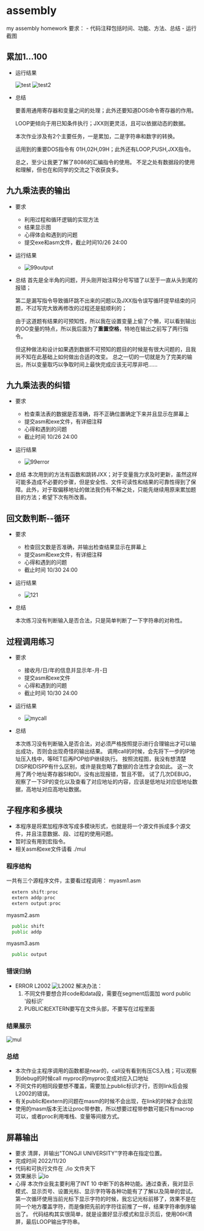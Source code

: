 # assembly

my assembly homework
要求：
    - 代码注释包括时间、功能、方法、总结
    - 运行截图

## 累加1...100

- 运行结果

    ![test](./picture/test.jpg)
    ![test2](./picture/test2.jpg)

- 总结

    要善用通用寄存器和变量之间的处理；此外还要知道DOS命令寄存器的作用。

    LOOP更倾向于用已知条件执行；JXX则更灵活，且可以依据动态的数据。

    本次作业涉及有2个主要任务，一是累加，二是字符串和数字的转换。

    运用到的重要DOS指令有 01H,02H,09H；此外还有LOOP,PUSH,JXX指令。

    总之，至少让我更了解了8086的汇编指令的使用。
    不足之处有数据段的使用和理解，但也在和同学的交流之下收获良多。

## 九九乘法表的输出

- 要求
  - 利用过程和循环逻辑的实现方法
  - 结果显示图
  - 心得体会和遇到的问题
  - 提交exe和asm文件，截止时间10/26 24:00

- 运行结果
  - ![99output](./picture/99output.jpg)
- 总结
  首先是全半角的问题，开头刚开始注释分号写错了以至于一直从头到尾的报错；

  第二是漏写指令导致循环跳不出来的问题以及JXX指令误写循环提早结束的问题，不过写完大致再修改的过程还是挺顺利的；

  由于这道题有结果的可预知性，所以我在设置变量上偷了个懒，可以看到输出的OO变量的特点，所以我后面为了**重置空格**，特地在输出之前写了两行指令。
  
  但这种做法和设计如果遇到数据不可预知的题目的时候是有很大问题的，且我尚不知在此基础上如何做出合适的改变。
  总之一切的一切就是为了完美的输出，所以变量取巧以争取时间上最快完成应该无可厚非吧……

## 九九乘法表的纠错

- 要求
  - 检查乘法表的数据是否准确，将不正确位置确定下来并且显示在屏幕上
  - 提交asm和exe文件，有详细注释
  - 心得和遇到的问题
  - 截止时间 10/26 24:00
- 运行结果
  - ![99error](./picture/99error.jpg)

- 总结
  本次用到的方法有函数和跳转JXX；对于变量我力求及时更新，虽然这样可能多造成不必要的步骤，但是安全性、文件可读性和结果的可靠性得到了保障。此外，对于取偏移地址的做法我仍有不解之处，只能先继续用原来累加题目的方法；希望下次有所改善。

## 回文数判断--循环

- 要求
  - 检查回文数是否准确，并输出检查结果显示在屏幕上
  - 提交asm和exe文件，有详细注释
  - 心得和遇到的问题
  - 截止时间 10/30 24:00
- 运行结果
  - ![121](./picture/121.jpg)

- 总结

  本次练习没有判断输入是否合法，只是简单判断了一下字符串的对称性。

## 过程调用练习

- 要求
  - 接收月/日/年的信息并显示年-月-日
  - 提交asm和exe文件
  - 心得和遇到的问题
  - 截止时间 10/30 24:00
- 运行结果
  - ![mycall](./picture/mycall.jpg)

- 总结

  本次练习没有判断输入是否合法，对必须严格按照提示进行合理输出才可以输出成功，否则会出现奇怪的输出结果。
  调用call的时候，会先将下一步的IP地址压入栈中，等RET后再POP给IP继续执行。
  按照流程图，我没有想清楚DISP和DISPP有什么区别，或许是我忽略了数据的合法性才会如此。
  这一次用了两个地址寄存器SI和DI，没有出现报错，暂且不管。
  试了几次DEBUG，观察了一下SP的变化以及查看了对应地址的内容，应该是低地址对应低地址数据，高地址对应高地址数据。

## 子程序和多模块

- 本程序是将累加程序改写成多模块形式，也就是将一个源文件拆成多个源文件，并且注意数据、段、过程的使用问题。
- 暂时没有用到宏指令。
- 相关asm和exe文件请看 ./mul

### 程序结构

  一共有三个源程序文件，主要看过程调用：
  myasm1.asm

  ```asm
    extern shift:proc
    extern addp:proc
    extern output:proc
  ```

  myasm2.asm

  ```asm
    public shift
    public addp
  ```

  myasm3.asm

  ```asm
    public output
  ```

### 错误归纳

- ERROR L2002
  ![L2002](./picture/L2002.jpg)
  解决办法：
  1. 不同文件要想合并code和data段，需要在segment后面加 word public '段标识'
  2. PUBLIC和EXTERN要写在文件头部，不要写在过程里面

### 结果展示

  ![mul](./picture/mul.jpg)

### 总结

- 本次作业主程序调用的函数都是near的，call没有看到有压CS入栈；可以观察到debug的时候call myproc的myproc变成对应入口地址
- 不同文件的相同段要想不覆盖，需要加上public标识才行，否则link后会报L2002的错误。
- 有关public和extern的问题在masm的时候不会出现，在link的时候才会出现
- 使用的masm版本无法让proc带参数，所以想要过程带参数可能只有macrop可以，或者proc利用堆栈、变量等间接方式。
  
## 屏幕输出

- 要求
  清屏，并输出"TONGJI UNIVERSITY"字符串在指定位置。
- 完成时间  2022/11/20
- 代码和可执行文件在 ./io 文件夹下
- 效果展示
  ![io](./picture/io.jpg)
- 心得
  本次作业我主要利用了INT 10 中断下的各种功能。通过查表，我对显示模式、显示页号、设置光标、显示字符等各种功能有了了解以及简单的尝试。
  第一次循环使用当前光标下显示字符的时候，我忘记光标前移了，效果不是在同一个地方覆盖字符，而是像把先前的字符往前推了一样，结果字符串倒序输出了。
  代码结构其实很简单，就是设置好显示模式和显示页后，使用06H清屏，最后LOOP输出字符串。